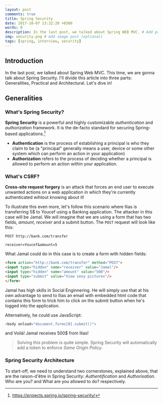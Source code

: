```yaml
---
layout: post
comments: true
title: Spring Security
date: 2017-10-07 13:32:20 +0300
words: 0
description: In the last post, we talked about Spring WEB MVC. # Add post description (optional)
img: security.png # Add image post (optional)
tags: [spring, interview, security]
---
```



## Introduction
In the last post, we talked about Spring Web MVC.
This time, we are gonna talk about Spring Security. I'll divide this article into three parts: Generalities, Practical and Architectural. Let's dive in!

## Generalities

### What's Spring Security?

**Spring Security** is a powerful and highly customizable *authentication* and *authorization* framework. It is the de-facto standard for securing Spring-based applications.[^1]

[^1]: https://projects.spring.io/spring-security/

* **Authentication** is the process of establishing a principal is who they claim to be (a "principal" generally means a user, device or some other system which can perform an action in your application) 
* **Authorization** refers to the process of deciding whether a principal is allowed to perform an action within your application. 

### What's CSRF?

**Cross-site request forgery** is an attack that forces an end user to execute unwanted actions on a web application in which they're currently authenticated wihtout knowing about it!

To illustrate this even more, let's follow this scenario where Ilias is transferring 5$ to Youcef using a Banking application. The attacker in this case will be Jamal. We will imagine that we are using a form that has two fields, *amount*, *receiver* and a submit button.
The `POST` request will look like this:
```
POST http://bank.com/transfer

receiver=Youcef&amount=5
```

What Jamal could do in this case is to create a form with hidden fields:

```html
<form action="http://bank.com/transfer" method="POST">
<input type="hidden" name="receiver" value="Jamal"/>
<input type="hidden" name="amount" value="500"/>
<input type="submit" value="View sexy pictures"/>
</form>
```

Jamal has high skills in Social Enginnering. He will simply use that at his own advantage to send to Ilias an email with embedded html code that contains this form to trick him to click on the submit button when he's logged into the application.

Alternatively, he could use JavaScript:

```javascript
<body onload="document.forms[0].submit()">
```

and Voilà! Jamal receives 500$ from Ilias!

> Solving this problem is quite simple. Spring Security will automatically add a token to enforce *Same Origin Policy*.

### Spring Security Architecture

To start-off, we need to understand two cornerstones, explained above, that are the raison-d'être in Spring Security: *Authentification* and *Authorisation*. Who are you? and What are you allowed to do? respectively.





